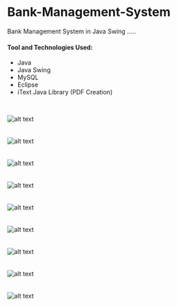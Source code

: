 # Bank-Management-System
Bank Management System in Java Swing 
.....

#### Tool and Technologies Used:
* Java
* Java Swing
* MySQL
* Eclipse
* iText Java Library (PDF Creation)

<br/>

![alt text](https://github.com/halts440/Bank-Management-System/blob/main/Screenshots/1-Login.PNG?raw=true)
<br/>
<br/>
<br/>
![alt text](https://github.com/halts440/Bank-Management-System/blob/main/Screenshots/2-User_Screen.PNG?raw=true)
<br/>
<br/>
<br/>
![alt text](https://github.com/halts440/Bank-Management-System/blob/main/Screenshots/3-E-Statement.PNG?raw=true)
<br/>
<br/>
<br/>
![alt text](https://github.com/halts440/Bank-Management-System/blob/main/Screenshots/4-Manager_Screen.PNG?raw=true)
<br/>
<br/>
<br/>
![alt text](https://github.com/halts440/Bank-Management-System/blob/main/Screenshots/5-Create%20Account.PNG?raw=true)
<br/>
<br/>
<br/>
![alt text](https://github.com/halts440/Bank-Management-System/blob/main/Screenshots/6-Search%20Account.PNG?raw=true)
<br/>
<br/>
<br/>
![alt text](https://github.com/halts440/Bank-Management-System/blob/main/Screenshots/7-Accountant_Screen.PNG?raw=true)
<br/>
<br/>
<br/>
![alt text](https://github.com/halts440/Bank-Management-System/blob/main/Screenshots/8_Cheque_Deposit.PNG?raw=true)
<br/>
<br/>
<br/>
![alt text](https://github.com/halts440/Bank-Management-System/blob/main/Screenshots/9-Sample_E_Statement.PNG?raw=true)
<br/>
